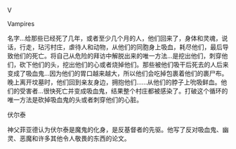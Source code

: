

V

Vampires

名字…给那些已经死了几年，或者至少几个月的人，他们回来了，身体和灵魂，说话，行走，玷污村庄，虐待人和动物，从他们的同胞身上吸血，耗尽他们，最后导致他们的死亡。将自己从危险的拜访中解脱出来的唯一方法…是挖出他们，刺穿他们，砍下他们的头，挖出他们的心或者烧掉他们。那些被他们吸干后死去的人后来变成了吸血鬼…因为他们的胃口越来越大，所以他们会吃掉包裹着他们的裹尸布。晚上离开坟墓时，他们回到亲友身边，拥抱他们……从他们的脖子上吮吸鲜血。他们的受害者…很快死亡并变成吸血鬼，结果整个村庄都被感染了。打破这个循环的唯一方法是砍掉吸血鬼的头或者刺穿他们的心脏。

伏尔泰

神父菲亚德认为伏尔泰是魔鬼的化身，是反基督者的先驱。他写了反对吸血鬼、幽灵、恶魔和许多其他令人敬畏的东西的论文。